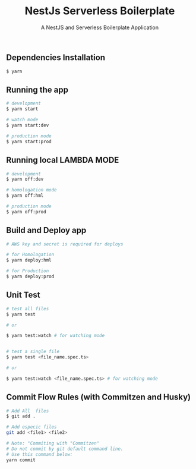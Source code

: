 <p align="center">
    <h1 align="center">NestJs Serverless Boilerplate</h1>
</p>

[circleci-image]: https://img.shields.io/circleci/build/github/nestjs/nest/master?token=abc123def456
[circleci-url]: https://circleci.com/gh/nestjs/nest

  <p align="center">A NestJS and Serverless Boilerplate Application </p>

<br />

## Dependencies Installation

```bash
$ yarn
```

## Running the app

```bash
# development
$ yarn start

# watch mode
$ yarn start:dev

# production mode
$ yarn start:prod
```

## Running local LAMBDA MODE

```bash
# development
$ yarn off:dev

# homologation mode
$ yarn off:hml

# production mode
$ yarn off:prod
```

## Build and Deploy app

```bash
# AWS key and secret is required for deploys

# for Homologation
$ yarn deploy:hml

# for Production
$ yarn deploy:prod
```

## Unit Test

```bash
# test all files
$ yarn test

# or 

$ yarn test:watch # for watching mode


# test a single file
$ yarn test <file_name.spec.ts>

# or 

$ yarn test:watch <file_name.spec.ts> # for watching mode
```
## Commit Flow Rules (with Commitzen and Husky)

```bash
# Add All  files
$ git add .

# Add especic files
git add <file1> <file2>

# Note: "Commiting with "Commitzen" 
# Do not commit by git default command line. 
# Use this command below:
yarn commit
```
